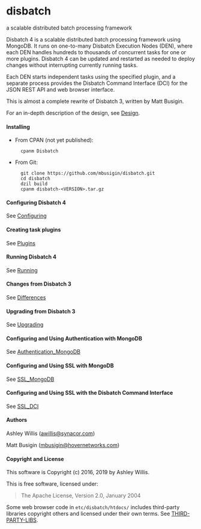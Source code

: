 disbatch
========
a scalable distributed batch processing framework


Disbatch 4 is a scalable distributed batch processing framework using MongoDB.
It runs on one-to-many Disbatch Execution Nodes (DEN), where each DEN handles
hundreds to thousands of concurrent tasks for one or more plugins.
Disbatch 4 can be updated and restarted as needed to deploy changes without
interrupting currently running tasks.

Each DEN starts independent tasks using the specified plugin, and a separate
process provides the Disbatch Command Interface (DCI) for the JSON REST API and
web browser interface.

This is almost a complete rewrite of Disbatch 3, written by Matt Busigin.

For an in-depth description of the design, see
[Design](docs/Design.md).


#### Installing

* From CPAN (not yet published):

        cpanm Disbatch

* From Git:

        git clone https://github.com/mbusigin/disbatch.git
        cd disbatch
        dzil build
        cpanm disbatch-<VERSION>.tar.gz


#### Configuring Disbatch 4

See [Configuring](docs/Configuring.md)


#### Creating task plugins

See [Plugins](docs/Plugins.md)


#### Running Disbatch 4

See [Running](docs/Running.md)


#### Changes from Disbatch 3

See [Differences](docs/Differences.md)


#### Upgrading from Disbatch 3

See [Upgrading](docs/Upgrading.md)


#### Configuring and Using Authentication with MongoDB

See [Authentication_MongoDB](docs/Authentication_MongoDB.md)


#### Configuring and Using SSL with MongoDB

See [SSL_MongoDB](docs/SSL_MongoDB.md)


#### Configuring and Using SSL with the Disbatch Command Interface

See [SSL_DCI](docs/SSL_DCI.md)


#### Authors

Ashley Willis (<awillis@synacor.com>)

Matt Busigin (<mbusigin@hovernetworks.com>)


#### Copyright and License

This software is Copyright (c) 2016, 2019 by Ashley Willis.

This is free software, licensed under:

> The Apache License, Version 2.0, January 2004

Some web browser code in `etc/disbatch/htdocs/` includes third-party libraries copyright others and licensed under their own terms.
See [THIRD-PARTY-LIBS](THIRD-PARTY-LIBS).
